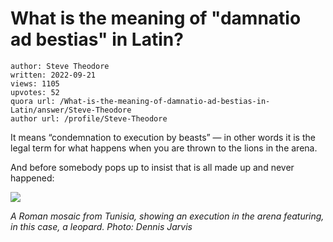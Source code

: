 # What is the meaning of "damnatio ad bestias" in Latin?

	author: Steve Theodore
	written: 2022-09-21
	views: 1105
	upvotes: 52
	quora url: /What-is-the-meaning-of-damnatio-ad-bestias-in-Latin/answer/Steve-Theodore
	author url: /profile/Steve-Theodore


It means “condemnation to execution by beasts” — in other words it is the legal term for what happens when you are thrown to the lions in the arena.

And before somebody pops up to insist that is all made up and never happened:

![](https://qph.cf2.quoracdn.net/main-qimg-4591be42d8dd602e7d99ccd304192e7d-lq)

_A Roman mosaic from Tunisia, showing an execution in the arena featuring, in this case, a leopard. Photo: Dennis Jarvis_ 

